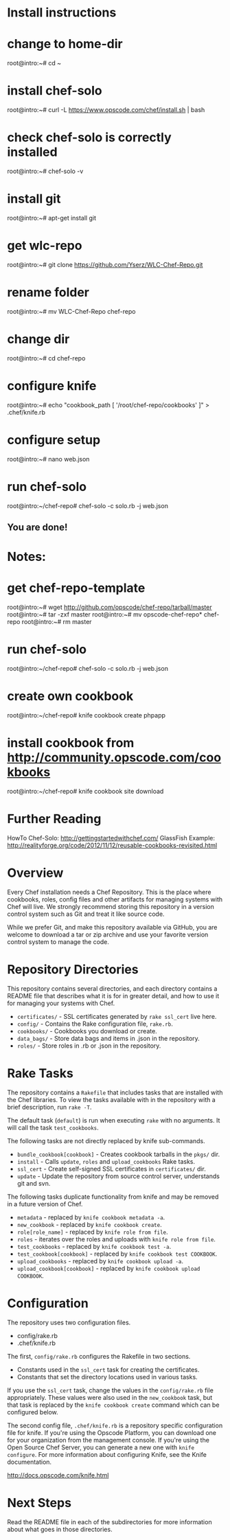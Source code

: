 Install instructions
====================

# change to home-dir
root@intro:~# cd ~
# install chef-solo
root@intro:~# curl -L https://www.opscode.com/chef/install.sh | bash
# check chef-solo is correctly installed
root@intro:~# chef-solo -v
# install git
root@intro:~# apt-get install git
# get wlc-repo
root@intro:~# git clone https://github.com/Yserz/WLC-Chef-Repo.git
# rename folder
root@intro:~# mv WLC-Chef-Repo chef-repo
# change dir
root@intro:~# cd chef-repo
# configure knife
root@intro:~# echo "cookbook_path [ '/root/chef-repo/cookbooks' ]" > .chef/knife.rb
# configure setup
root@intro:~# nano web.json
# run chef-solo
root@intro:~/chef-repo# chef-solo -c solo.rb -j web.json
## You are done!


Notes:
======

# get chef-repo-template
root@intro:~# wget http://github.com/opscode/chef-repo/tarball/master
root@intro:~# tar -zxf master
root@intro:~# mv opscode-chef-repo* chef-repo
root@intro:~# rm master

# run chef-solo
root@intro:~/chef-repo# chef-solo -c solo.rb -j web.json

# create own cookbook
root@intro:~/chef-repo# knife cookbook create phpapp

# install cookbook from http://community.opscode.com/cookbooks
root@intro:~/chef-repo# knife cookbook site download <cookbook>

Further Reading
===============

HowTo Chef-Solo: http://gettingstartedwithchef.com/
GlassFish Example: http://realityforge.org/code/2012/11/12/reusable-cookbooks-revisited.html

Overview
========

Every Chef installation needs a Chef Repository. This is the place where cookbooks, roles, config files and other artifacts for managing systems with Chef will live. We strongly recommend storing this repository in a version control system such as Git and treat it like source code.

While we prefer Git, and make this repository available via GitHub, you are welcome to download a tar or zip archive and use your favorite version control system to manage the code.

Repository Directories
======================

This repository contains several directories, and each directory contains a README file that describes what it is for in greater detail, and how to use it for managing your systems with Chef.

* `certificates/` - SSL certificates generated by `rake ssl_cert` live here.
* `config/` - Contains the Rake configuration file, `rake.rb`.
* `cookbooks/` - Cookbooks you download or create.
* `data_bags/` - Store data bags and items in .json in the repository.
* `roles/` - Store roles in .rb or .json in the repository.

Rake Tasks
==========

The repository contains a `Rakefile` that includes tasks that are installed with the Chef libraries. To view the tasks available with in the repository with a brief description, run `rake -T`.

The default task (`default`) is run when executing `rake` with no arguments. It will call the task `test_cookbooks`.

The following tasks are not directly replaced by knife sub-commands.

* `bundle_cookbook[cookbook]` - Creates cookbook tarballs in the `pkgs/` dir.
* `install` - Calls `update`, `roles` and `upload_cookbooks` Rake tasks.
* `ssl_cert` - Create self-signed SSL certificates in `certificates/` dir.
* `update` - Update the repository from source control server, understands git and svn.

The following tasks duplicate functionality from knife and may be removed in a future version of Chef.

* `metadata` - replaced by `knife cookbook metadata -a`.
* `new_cookbook` - replaced by `knife cookbook create`.
* `role[role_name]` - replaced by `knife role from file`.
* `roles` - iterates over the roles and uploads with `knife role from file`.
* `test_cookbooks` - replaced by `knife cookbook test -a`.
* `test_cookbook[cookbook]` - replaced by `knife cookbook test COOKBOOK`.
* `upload_cookbooks` - replaced by `knife cookbook upload -a`.
* `upload_cookbook[cookbook]` - replaced by `knife cookbook upload COOKBOOK`.

Configuration
=============

The repository uses two configuration files.

* config/rake.rb
* .chef/knife.rb

The first, `config/rake.rb` configures the Rakefile in two sections.

* Constants used in the `ssl_cert` task for creating the certificates.
* Constants that set the directory locations used in various tasks.

If you use the `ssl_cert` task, change the values in the `config/rake.rb` file appropriately. These values were also used in the `new_cookbook` task, but that task is replaced by the `knife cookbook create` command which can be configured below.

The second config file, `.chef/knife.rb` is a repository specific configuration file for knife. If you're using the Opscode Platform, you can download one for your organization from the management console. If you're using the Open Source Chef Server, you can generate a new one with `knife configure`. For more information about configuring Knife, see the Knife documentation.

http://docs.opscode.com/knife.html

Next Steps
==========

Read the README file in each of the subdirectories for more information about what goes in those directories.
